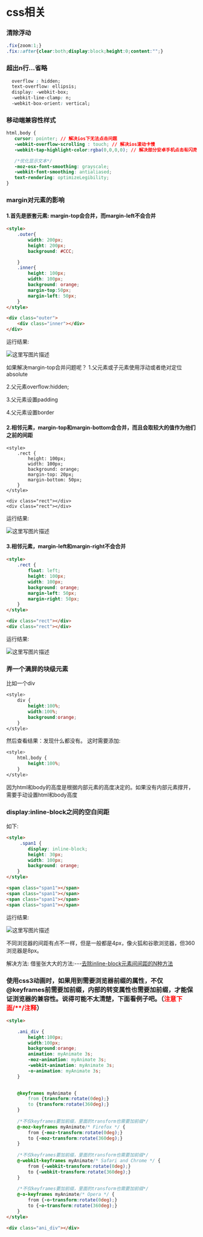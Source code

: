 # css相关
### 清除浮动
```css
.fix{zoom:1;}
.fix::after{clear:both;display:block;height:0;content:"";}
```
### 超出n行...省略
```css
  overflow : hidden;
  text-overflow: ellipsis;
  display: -webkit-box;
  -webkit-line-clamp: n;
  -webkit-box-orient: vertical;
 ```
### 移动端兼容性样式
 ```css
 html,body {
	cursor: pointer; // 解决ios下无法点击问题
	-webkit-overflow-scrolling : touch; // 解决ios滚动卡慢
	-webkit-tap-highlight-color:rgba(0,0,0,0); // 解决部分安卓手机点击有闪亮

	/*优化显示文本*/
	-moz-osx-font-smoothing: grayscale;
	-webkit-font-smoothing: antialiased;
	text-rendering: optimizeLegibility;
 }
 ```
### margin对元素的影响
#### 1.首先是嵌套元素: margin-top会合并，而margin-left不会合并
```html
<style>
	.outer{
        width: 200px;
        height: 200px;
        background: #CCC;

    }
    .inner{
        height: 100px;
        width: 100px;
        background: orange;
        margin-top:50px;
        margin-left: 50px;
    }
</style>

<div class="outer">
	<div class="inner"></div>
</div>
```
运行结果:

![这里写图片描述](https://note.youdao.com/yws/api/personal/file/CE2A37BA5804468A87F0AE612AFAB5DB?method=download&shareKey=3f333b6660d00e17dd87486d3892d25b&inline=true)

如果解决margin-top合并问题呢？
1.父元素或子元素使用浮动或者绝对定位absolute

2.父元素overflow:hidden;

3.父元素设置padding

4.父元素设置border

#### 2.相邻元素，margin-top和margin-bottom会合并，而且会取较大的值作为他们之前的间距
```
<style>
	.rect {
    	height: 100px;
    	width: 100px;
    	background: orange;
    	margin-top: 20px;
    	margin-bottom: 50px;
    }
</style>

<div class="rect"></div>
<div class="rect"></div>

```
运行结果:

![这里写图片描述](https://note.youdao.com/yws/api/personal/file/780C379E247240DA99B7C58B4B78701E?method=download&shareKey=a4126ef102c51f2a326604e75a57ccf1)

#### 3.相邻元素，margin-left和margin-right不会合并
```html
<style>
	.rect {
    	float: left;
    	height: 100px;
    	width: 100px;
    	background: orange;
    	margin-left: 50px;
    	margin-right: 50px;
    }
</style>

<div class="rect"></div>
<div class="rect"></div>
```
运行结果:

![这里写图片描述](https://note.youdao.com/yws/api/personal/file/89440B7290BD457DA7C5D3024152E14A?method=download&shareKey=5d225fb21b875aa88d00f63184b9c73a)

### 弄一个满屏的块级元素
比如一个div
```css
<style>
	div {
		height:100%;
		width:100%;
		background:orange;
	}
</style>
```
然后查看结果：发现什么都没有。
这时需要添加:
```css
<style>
	html,body {
		height:100%;
	}
</style>
```
因为html和body的高度是根据内部元素的高度决定的。如果没有内部元素撑开，需要手动设置html和body高度

### display:inline-block之间的空白间距
如下:
```html
<style>
	 .span1 {
        display: inline-block;
        height: 30px;
        width: 100px;
        background: orange;
    }
</style>

<span class="span1"></span>
<span class="span1"></span>
<span class="span1"></span>
<span class="span1"></span>

```
运行结果:

![这里写图片描述](https://note.youdao.com/yws/api/personal/file/3AF9F10012BA415DBF78181B0B76A90D?method=download&shareKey=24d300bb2735585fbb9cb562009fccbb)

不同浏览器的间距有点不一样，但是一般都是4px，像火狐和谷歌浏览器，但360浏览器是8px。

解决方法:
借鉴张大大的方法:---[去除inline-block元素间间距的N种方法](http://www.zhangxinxu.com/wordpress/2012/04/inline-block-space-remove-去除间距/)

### 使用css3动画时，如果用到需要浏览器前缀的属性，不仅@keyframes前需要加前缀，内部的转变属性也需要加前缀，才能保证浏览器的兼容性。说得可能不太清楚，下面看例子吧。（<font color=red>注意下面/**/注释</font>）
```html
<style>

	.ani_div {
		height:100px;
		width:100px;
		background:orange;
		animation: myAnimate 3s;
		-moz-animation: myAnimate 3s; 
		-webkit-animation: myAnimate 3s; 
		-o-animation: myAnimate 3s; 
	}
	

	@keyframes myAnimate {
		from {transform:rotate(0deg);}
		to {transform:rotate(360deg);}
	}
	
	/*不仅keyframes要加前缀，里面的transform也需要加前缀*/
	@-moz-keyframes myAnimate/* Firefox */ {
		from {-moz-transform:rotate(0deg);}
		to {-moz-transform:rotate(360deg);}
	}
	
	/*不仅keyframes要加前缀，里面的transform也需要加前缀*/
	@-webkit-keyframes myAnimate/* Safari and Chrome */ {
		from {-webkit-transform:rotate(0deg);}
		to {-webkit-transform:rotate(360deg);}
	}
	
	/*不仅keyframes要加前缀，里面的transform也需要加前缀*/
	@-o-keyframes myAnimate/* Opera */ {
		from {-o-transform:rotate(0deg);}
		to {-o-transform:rotate(360deg);}
	}
</style>

<div class="ani_div"></div>
```
